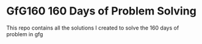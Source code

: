 # GfG160 160 Days of Problem Solving
This repo contains all the solutions I created to solve the 160 days of problem in gfg
